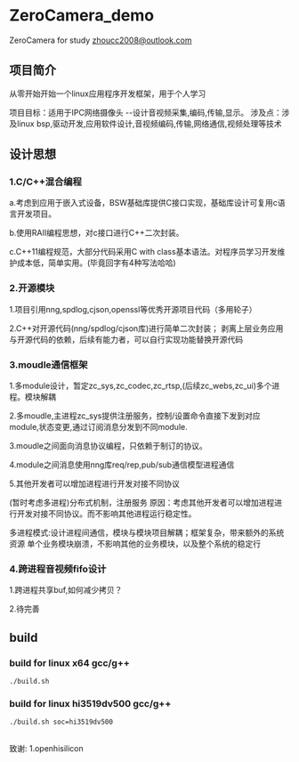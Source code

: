 # ZeroCamera_demo
ZeroCamera for study
zhoucc2008@outlook.com

## 项目简介
从零开始开始一个linux应用程序开发框架，用于个人学习

项目目标：适用于IPC网络摄像头 --设计音视频采集,编码,传输,显示。
涉及点：涉及linux bsp,驱动开发,应用软件设计,音视频编码,传输,网络通信,视频处理等技术

## 设计思想
### 1.C/C++混合编程
a.考虑到应用于嵌入式设备，BSW基础库提供C接口实现，基础库设计可复用c语言开发项目。

b.使用RAII编程思想，对c接口进行C++二次封装。

c.C++11编程规范，大部分代码采用C with class基本语法。对程序员学习开发维护成本低，简单实用。(毕竟回字有4种写法哈哈)

### 2.开源模块
1.项目引用nng,spdlog,cjson,openssl等优秀开源项目代码（多用轮子）

2.C++对开源代码(nng/spdlog/cjson库)进行简单二次封装；
剥离上层业务应用与开源代码的依赖，后续有能力者，可以自行实现功能替换开源代码

### 3.moudle通信框架
1.多module设计，暂定zc_sys,zc_codec,zc_rtsp,(后续zc_webs,zc_ui)多个进程。模块解耦

2.多moudle,主进程zc_sys提供注册服务，控制/设置命令直接下发到对应module,状态变更,通过订阅消息分发到不同module.

3.moudle之间面向消息协议编程，只依赖于制订的协议。

4.module之间消息使用nng库req/rep,pub/sub通信模型进程通信

5.其他开发者可以增加进程进行开发对接不同协议

(暂时考虑多进程)分布式机制，注册服务
原因：考虑其他开发者可以增加进程进行开发对接不同协议。而不影响其他进程运行稳定性。

多进程模式:设计进程间通信，模块与模块项目解耦；框架复杂，带来额外的系统资源
单个业务模块崩溃，不影响其他的业务模块，以及整个系统的稳定行

### 4.跨进程音视频fifo设计
1.跨进程共享buf,如何减少拷贝？

2.待完善

## build
### build for linux x64 gcc/g++
```
./build.sh
```
### build for linux hi3519dv500 gcc/g++
```
./build.sh soc=hi3519dv500
```

##
致谢:
1.openhisilicon
